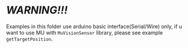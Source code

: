 ***WARNING!!!***
================

Examples in this folder use arduino basic interface(Serial/Wire) only, if u want to use MU with `MuVisionSensor` library, please see example `getTargetPosition`.
